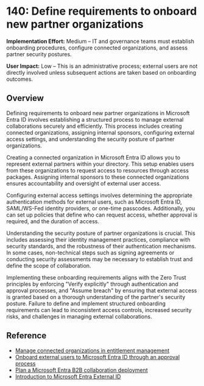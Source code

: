# 140: Define requirements to onboard new partner organizations

**Implementation Effort:** Medium – IT and governance teams must establish onboarding procedures, configure connected organizations, and assess partner security postures.

**User Impact:** Low – This is an administrative process; external users are not directly involved unless subsequent actions are taken based on onboarding outcomes.

## Overview

Defining requirements to onboard new partner organizations in Microsoft Entra ID involves establishing a structured process to manage external collaborations securely and efficiently. This process includes creating connected organizations, assigning internal sponsors, configuring external access settings, and understanding the security posture of partner organizations.

Creating a connected organization in Microsoft Entra ID allows you to represent external partners within your directory. This setup enables users from these organizations to request access to resources through access packages. Assigning internal sponsors to these connected organizations ensures accountability and oversight of external user access.

Configuring external access settings involves determining the appropriate authentication methods for external users, such as Microsoft Entra ID, SAML/WS-Fed identity providers, or one-time passcodes. Additionally, you can set up policies that define who can request access, whether approval is required, and the duration of access.

Understanding the security posture of partner organizations is crucial. This includes assessing their identity management practices, compliance with security standards, and the robustness of their authentication mechanisms. In some cases, non-technical steps such as signing agreements or conducting security assessments may be necessary to establish trust and define the scope of collaboration.

Implementing these onboarding requirements aligns with the Zero Trust principles by enforcing "Verify explicitly" through authentication and approval processes, and "Assume breach" by ensuring that external access is granted based on a thorough understanding of the partner's security posture. Failure to define and implement structured onboarding requirements can lead to inconsistent access controls, increased security risks, and challenges in managing external collaborations.

## Reference

* [Manage connected organizations in entitlement management](https://learn.microsoft.com/entra/id-governance/entitlement-management-organization)
* [Onboard external users to Microsoft Entra ID through an approval process](https://learn.microsoft.com/entra/id-governance/entitlement-management-onboard-external-user)
* [Plan a Microsoft Entra B2B collaboration deployment](https://learn.microsoft.com/entra/architecture/secure-external-access-resources)
* [Introduction to Microsoft Entra External ID](https://learn.microsoft.com/entra/external-id/external-identities-overview)